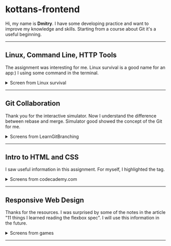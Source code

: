 # kottans-frontend

Hi, my name is **Dmitry**. I have some developing practice and want to improve my knowledge and skills. Starting from a course about Git it's a useful beginning.

***

## Linux, Command Line, HTTP Tools

The assignment was interesting for me. Linux survival is a good name for an app:) I using some command in the terminal.

<details>
<summary>Screen from Linux survival</summary>

![linux screen](/task_linux_cli/task_linux_cli.png)

</details>

***

## Git Collaboration

Thank you for the interactive simulator. Now I understand the difference between rebase and merge. Simulator good showed the concept of the Git for me.

<details>
<summary>Screens from LearnGitBranching</summary>

![Screen Git Collaboration 1-1](/task_git_collaboration/1_1.png)
![Screen Git Collaboration 1-2](/task_git_collaboration/1_2.png)
![Screen Git Collaboration 1-3](/task_git_collaboration/1_3.png)
![Screen Git Collaboration 1-4](/task_git_collaboration/1_4.png)
![Screen Git Collaboration 2-1](/task_git_collaboration/2_1.png)
![Screen Git Collaboration 2-2](/task_git_collaboration/2_2.png)
![Screen Git Collaboration 3-1](/task_git_collaboration/3_1.png)
![Screen Git Collaboration 3-2](/task_git_collaboration/3_2.png)
![Screen Git Collaboration 3-3](/task_git_collaboration/3_3.png)
![Screen Git Collaboration 3-4](/task_git_collaboration/3_4.png)
![Screen Git Collaboration 3-5](/task_git_collaboration/3_5.png)
![Screen Git Collaboration 3-6](/task_git_collaboration/3_6.png)
![Screen Git Collaboration 3-7](/task_git_collaboration/3_7.png)
![Screen Git Collaboration 3-8](/task_git_collaboration/3_8.png)

</details>

***

## Intro to HTML and CSS

I saw useful information in this assignment. For myself, I highlighted the <embed> tag.

<details>
<summary>Screens from codecademy.com</summary>
![codecademy.com, HTML](/task_html_css_intro/HTML.png)
![codecademy.com, CSS](/task_html_css_intro/CSS.png)
</details>

***

## Responsive Web Design

Thanks for the resources. I was surprised by some of the notes in the article "11 things I learned reading the flexbox spec". I will use this information in the future.

<details>
<summary>Screens from games</summary>

![Flexbox Froggy screen](/task_responsive_web_design/flexbox-foggy.png)
![Grid Garden screen](/task_responsive_web_design/grid-garden.png)

</details>

***